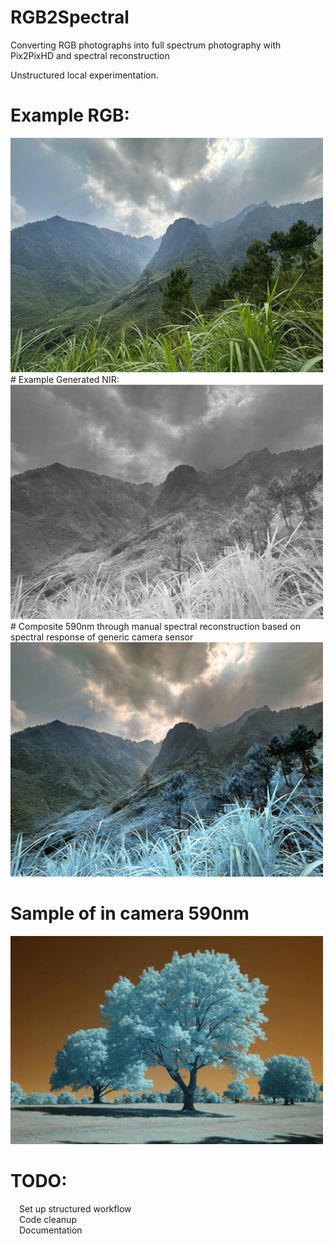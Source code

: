 # RGB2Spectral
Converting RGB photographs into full spectrum photography with Pix2PixHD and spectral reconstruction

Unstructured local experimentation.

# Example RGB:
<img src="1.jpg" alt="RGB" width="500"/>
# Example Generated NIR:
<img src="1-IR1024.jpg" alt="NIR" width="500"/> 
# Composite 590nm through manual spectral reconstruction based on spectral response of generic camera sensor
<img src="1-590nm.JPG" alt="Composite 590nm" width="500"/>

# Sample of in camera 590nm
<img src="590nmSample.jpg" alt="Example 590nm" width="500"/>

# TODO:
  &emsp;Set up structured workflow<br />
  &emsp;Code cleanup<br />
  &emsp;Documentation<br />
